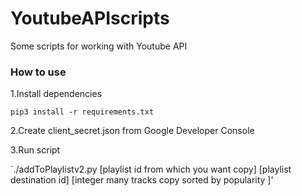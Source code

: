 # YoutubeAPIscripts
Some scripts for working with Youtube API

### How to use
1.Install dependencies

`pip3 install -r requirements.txt`

2.Create client_secret.json from Google Developer Console

3.Run script

`./addToPlaylistv2.py [playlist id from which you want copy] [playlist destination id] [integer many tracks copy sorted by popularity ]'
